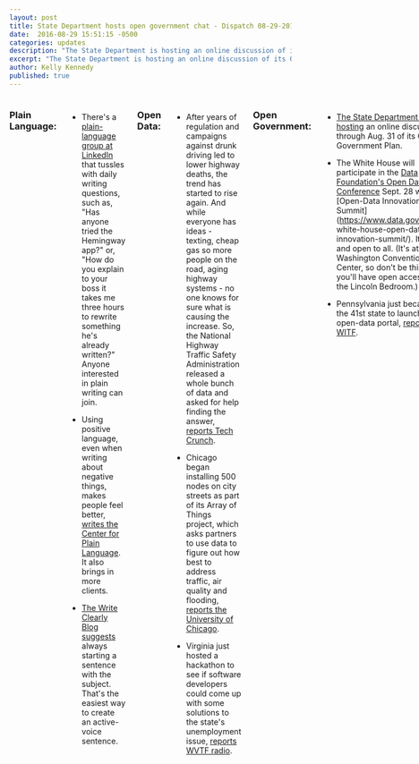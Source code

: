 ```yaml
---
layout: post
title: State Department hosts open government chat - Dispatch 08-29-2016
date:  2016-08-29 15:51:15 -0500
categories: updates
description: "The State Department is hosting an online discussion of its Open-Government Plan"
excerpt: "The State Department is hosting an online discussion of its Open-Government Plan..."
author: Kelly Kennedy
published: true
---
```


<div class="row">
<div class="small-12 medium-11 medium-centered columns" markdown="1">

### Plain Language:

- There's a [plain-language group at LinkedIn](http://plainlanguagenetwork.org/plain/linkedin-plain-group/#.V8R9C5grI2w) that tussles with daily writing questions, such as, "Has anyone tried the Hemingway app?" or, "How do you explain to your boss it takes me three hours to rewrite something he's already written?" Anyone interested in
plain writing can join.

- Using positive language, even when writing about negative things, makes people feel better, [writes the Center for Plain Language](http://enterforplainlanguage.org/positive-language-makes-our-brains-happier/). It also brings in more clients.

- [The Write Clearly Blog suggests](https://writeclearlyblog.com/2016/08/30/write-better-sentences-by-starting-with-the-subject/) always starting a sentence with the subject. That's the easiest way to create an active-voice sentence.

### Open Data:

- After years of regulation and campaigns against drunk driving led to lower highway deaths, the trend has started to rise again. And while everyone has ideas - texting, cheap gas so more people on the road, aging highway systems - no one knows for sure what is causing the increase. So, the National Highway Traffic Safety Administration released a whole bunch of data and asked for help finding the answer, [reports Tech Crunch](https://techcrunch.com/2016/08/29/nhtsa-releases-raw-2015-traffic-fatality-data-calls-for-tech-companies-to-analyze/).

- Chicago began installing 500 nodes on city streets as part of its Array of Things project, which asks partners to use data to figure out how best to address traffic, air quality and flooding, [reports the University of Chicago](https://news.uchicago.edu/article/2016/08/29/chicago-becomes-first-city-launch-array-things).

- Virginia just hosted a hackathon to see if software developers could come up with some solutions to the state's unemployment issue, [reports WVTF radio](http://wvtf.org/post/virginia-hosts-hackathon-using-state-data#stream/0).

### Open Government:

- [The State Department is hosting](http://www.state.gov/r/pa/prs/ps/2016/08/261118.htm) an online discussion through Aug. 31 of its Open-Government Plan.

- The White House will participate in the [Data Foundation's Open Data Conference](http://technical.ly/dc/2016/08/22/data-foundation-open-data-conference/) Sept. 28 with an [Open-Data Innovation Summit](https://www.data.gov/event/ white-house-open-data-innovation-summit/). It's free and open to all. (It's at the Washington Convention Center, so don't be thinking you'll have open access to the Lincoln Bedroom.)

- Pennsylvania just became the 41st state to launch an open-data portal, [reports
WITF](http://www.witf.org/state-house-sound-bites/2016/08/pa-launches-open-data-site-joining-many-other-states.php).

### Vet Jobs:

- Veterans Affairs is hiring Veterans Experience Officers at the regional level, including [this position in Los Angeles](https://jobview.mycareeratva.va.gov/GetJob.aspx?JobID=3D171443571&JobTitle=3DDistrict+Veterans+Experience+Officer+](Pacific)&fedemp=3Dy&fedpub=3Dy&jbf571=3D12&jbf522=3D1102&selSubCat=3D1102&brd=3D6960&AVSDM=3D2016-08-29T06%3a57%3a00-05%3a00).

### Vet Politics:

- Iraq and Afghanistan Veterans of America scored when candidates Hillary Clinton and Donald Trump agreed to talk military issues, but now libertarian candidate Gary Johnson would also like to get in on the hour-long session, [reports Military Times](http://www.militarytimes.com/articles/veterans-group-pressured-to-let-gary-johnson-join-forum-with-trump-clinton?utm_source=3DSailthru&utm_medium=3Demail&utm_campaign=3DEarly%20Bird%208.26.16&utm_term=3DEditorial%20-%20Military%20-%20Early%20Bird%20Brief).


### Vet Love:

- Veterans Affairs will no longer fly the Confederate flag on flagpoles at its cemeteries, [reports Military Times](http://www.militarytimes.com/articles/confederate-flag-va-cemeteries-change?utm_source=3DSailthru&utm_medium=3Demail&utm_campaign=3DMilitary%20EBB%208-29-16&utm_term=3DEditorial%20-%20Military%20-%20Early%20Bird%20Brief). The agency was clear in stating that the large flags will be removed because of their history as a racist symbol.

### What we're reading:

- It's the old quality-versus-quantity argument - or the crux of Tim Ferriss's fortune: How many hours a day does a person need to work to be successful? Well, it matters not a lick if it takes four hours to get moving in the morning. [Medium's Benjamin Hardy argues that](https://medium.com/the-mission/how-to-structure-your-day-for-optimal-performance-and-productivity-dcbf0665e3f3#.9pa0g1laz)
if you work a steady, focused two to five hours in the morning, you might be done for the day. 'Course, he starts at 5 a.m....

- Fascinating: About 10 percent of people work remotely, and developers who work from home have salaries that tend to be higher than those who work in the office, [reports Quincy Larson at Free Code Camp](https://medium.freecodecamp.com/the-economics-of-working-remotely-28d4173e16e2#.sg74yaqrj). And, a study found that remote workers are 13 percent more productive than people who work in the office. (It's the guilt factor - those focused hours before they escape for hikes.) They also work longer shifts, take fewer breaks and don't use as many sick days.